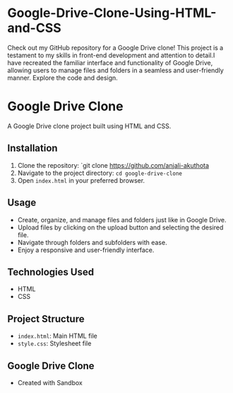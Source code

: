 # Google-Drive-Clone-Using-HTML-and-CSS
Check out my GitHub repository for a Google Drive clone! This project is a testament to my skills in front-end development and attention to detail.I have recreated the familiar interface and functionality of Google Drive, allowing users to manage files and folders in a seamless and user-friendly manner. Explore the code and design.
# Google Drive Clone

A Google Drive clone project built using HTML and CSS.

## Installation

1. Clone the repository: `git clone https://github.com/anjali-akuthota
2. Navigate to the project directory: `cd google-drive-clone`
3. Open `index.html` in your preferred browser.

## Usage

- Create, organize, and manage files and folders just like in Google Drive.
- Upload files by clicking on the upload button and selecting the desired file.
- Navigate through folders and subfolders with ease.
- Enjoy a responsive and user-friendly interface.

## Technologies Used

- HTML
- CSS

## Project Structure

- `index.html`: Main HTML file
- `style.css`: Stylesheet file
## Google Drive Clone 
- Created with Sandbox


